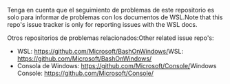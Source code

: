 <span data-ttu-id="3d852-101">Tenga en cuenta que el seguimiento de problemas de este repositorio es solo para informar de problemas con los documentos de WSL.</span><span class="sxs-lookup"><span data-stu-id="3d852-101">Note that this repo's issue tracker is only for reporting issues with the WSL docs.</span></span>

<span data-ttu-id="3d852-102">Otros repositorios de problemas relacionados:</span><span class="sxs-lookup"><span data-stu-id="3d852-102">Other related issue repo's:</span></span>

* <span data-ttu-id="3d852-103">WSL: https://github.com/Microsoft/BashOnWindows/</span><span class="sxs-lookup"><span data-stu-id="3d852-103">WSL: https://github.com/Microsoft/BashOnWindows/</span></span>
* <span data-ttu-id="3d852-104">Consola de Windows: https://github.com/Microsoft/Console/</span><span class="sxs-lookup"><span data-stu-id="3d852-104">Windows Console: https://github.com/Microsoft/Console/</span></span>
